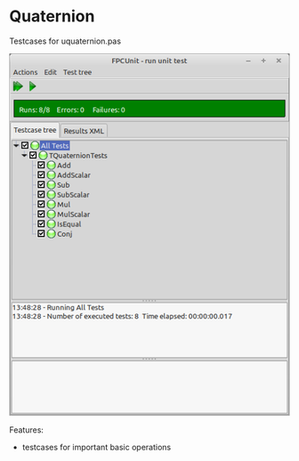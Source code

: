 # Quaternion

Testcases for uquaternion.pas

![](preview.png)

Features:
- testcases for important basic operations